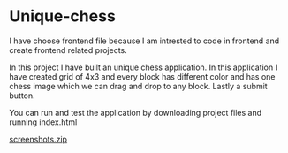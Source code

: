 # Unique-chess

I have choose frontend file because I am intrested to code in frontend and create frontend related projects.

In this project I have built an unique chess application. In this application I have created grid of 4x3 and every block has different color and has one chess image which we can drag and drop to any block. Lastly a submit button.

You can run and test the application by downloading project files and running index.html

[screenshots.zip](https://github.com/Sreejith-Puranik/Unique-chess/files/7002382/screenshots.zip)
